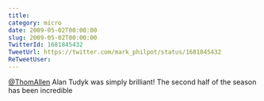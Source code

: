```yaml
---
title: 
category: micro
date: 2009-05-02T00:00:00
slug: 2009-05-02T00:00:00
TwitterId: 1681845432
TweetUrl: https://twitter.com/mark_philpot/status/1681845432
ReTweetUser: 
---
```


[@ThomAllen](https://twitter.com/ThomAllen) Alan Tudyk was simply brilliant! The second half of the season has been incredible